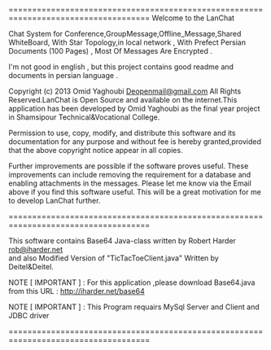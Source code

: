 ====================================================================================
Welcome to the LanChat

Chat System for Conference,GroupMessage,Offline_Message,Shared WhiteBoard,
With Star Topology,in local network , With Prefect Persian Documents (100 Pages) ,
Most Of Messages Are Encrypted .

I'm not good in english , but this project contains good readme and documents in 
persian language .

Copyright (c) 2013 Omid Yaghoubi <Deopenmail@gmail.com> All Rights Reserved.LanChat 
is Open Source and available on the internet.This application has been developed by
Omid Yaghoubi as the final year project in Shamsipour Technical&Vocational College.

Permission to use, copy, modify, and distribute this software and its documentation
for any purpose and without fee is hereby granted,provided that the above copyright 
notice appear in all copies.

Further improvements are possible if the software proves useful. These improvements
can include removing the requirement for a database and enabling attachments in the 
messages.  Please let me know via the Email above if you find this software useful.
This will be a great motivation for me to develop LanChat further.

====================================================================================

This software contains Base64 Java-class written by Robert Harder <rob@iharder.net>  
and also Modified Version of  "TicTacToeClient.java" Written by Deitel&Deitel.

NOTE [ IMPORTANT ] :
For this application ,please download Base64.java from this URL :
http://iharder.net/base64

NOTE [ IMPORTANT ] :
This Program requairs MySql Server and Client and JDBC driver

====================================================================================

